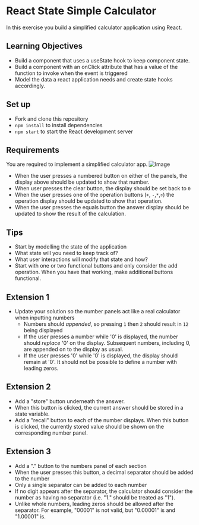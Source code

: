 # React State Simple Calculator

In this exercise you build a simplified calculator application using React.

## Learning Objectives

- Build a component that uses a useState hook to keep component state.
- Build a component with an onClick attribute that has a value of the function to invoke when the event is triggered
- Model the data a react application needs and create state hooks accordingly.

## Set up

- Fork and clone this repository
- `npm install` to install dependencies
- `npm start` to start the React development server

## Requirements

You are required to implement a simplified calculator app.
![Image](image.png)

- When the user presses a numbered button on either of the panels, the display above should be updated to show that number.
- When user presses the clear button, the display should be set back to `0`
- When the user presses one of the operation buttons (`+`, `-`,`*`,`÷`) the operation display should be updated to show that operation.
- When the user presses the equals button the answer display should be updated to show the result of the calculation.

## Tips

- Start by modelling the state of the application
- What state will you need to keep track of?
- What user interactions will modify that state and how?
- Start with one or two functional buttons and only consider the add operation. When you have that working, make additional buttons functional.

## Extension 1

- Update your solution so the number panels act like a real calculator when inputting numbers
  - Numbers should _appended_, so pressing `1` then `2` should result in `12` being displayed
  - If the user presses a number while '0' is displayed, the number should _replace_ '0' on the display. Subsequent numbers, including 0, are appended on to the display as usual.
  - If the user presses '0' while '0' is displayed, the display should remain at '0'. It should not be possible to define a number with leading zeros.

## Extension 2

- Add a "store" button underneath the answer.
- When this button is clicked, the current answer should be stored in a state variable.
- Add a "recall" button to each of the number displays. When this button is clicked, the currently stored value should be shown on the corresponding number panel.

## Extension 3

- Add a "." button to the numbers panel of each section
- When the user presses this button, a decimal separator should be added to the number
- Only a single separator can be added to each number
- If no digit appears after the separator, the calculator should consider the number as having no separator (i.e. "1." should be treated as "1").
- Unlike whole numbers, leading zeros should be allowed after the separator. For example, "00001" is not valid, but "0.00001" is and "1.00001" is.

